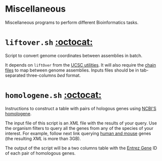 Miscellaneous
=============

Miscellaneous programs to perform different Bioinformatics tasks.


# `liftover.sh` [:octocat:](https://github.com/mscastillo/Miscellaneous/blob/master/liftover.sh)

Script to convert genome coordinates between assemblies in batch.

It depends on `liftOver` from the [UCSC utilities](http://hgdownload.soe.ucsc.edu/admin/exe/). It  will also require the [chain files](http://hgdownload.cse.ucsc.edu/downloads.html) to map between genome assemblies. Inputs files should be in tab-separated three-columns *bed* format. 


# `homologene.sh` [:octocat:](https://github.com/mscastillo/Miscellaneous/blob/master/homologene.sh)

Instructions to construct a table with pairs of hologous genes using [NCBI'S homologene](http://www.ncbi.nlm.nih.gov/homologene).

The input file of this script is an *XML* file with the results of your query. Use the organism filters to query all the genes from any of the species of your interest. For example, follow next link querying [human and mouse](http://www.ncbi.nlm.nih.gov/homologene/?term=(%22Mus+musculus%22%5BOrganism%5D+OR+%22Homo+sapiens%22%5BOrganism%5D)) genes (the resulting *XML* is more than 3GB).

The output of the script will be a two columns table with the [Entrez Gene](http://www.ncbi.nlm.nih.gov/pmc/articles/PMC3013746/) ID of each pair of homologous genes.
